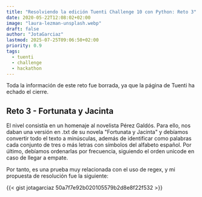 ```yaml
---
title: "Resolviendo la edición Tuenti Challenge 10 con Python: Reto 3"
date: 2020-05-22T12:08:02+02:00
image: "laura-lezman-unsplash.webp"
draft: false
author: "JotaGarciaz"
lastmod: 2025-07-25T09:06:50+02:00
priority: 0.9
tags:
  - tuenti
  - challenge
  - hackathon
---
```


Toda la información de este reto fue borrada, ya que la página de Tuenti ha echado el cierre.

## **Reto 3** - Fortunata y Jacinta

El nivel consistía en un homenaje al novelista Pérez Galdós. Para ello, nos daban una versión en .txt de su novela "Fortunata y Jacinta" y debíamos convertir todo el texto a minúsculas, además de identificar como palabras cada conjunto de tres o más letras con símbolos del alfabeto español. Por último, debíamos ordenarlas por frecuencia, siguiendo el orden unicode en caso de llegar a empate.

Por tanto, es una prueba muy relacionada con el uso de regex, y mi propuesta de resolución fue la siguiente:

{{< gist jotagarciaz 50a7f7e92b020105579b2d8e8f22f532 >}}
